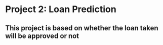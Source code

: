# Project 2: Loan Prediction 
## This project is based on whether the loan taken will be approved or not 
